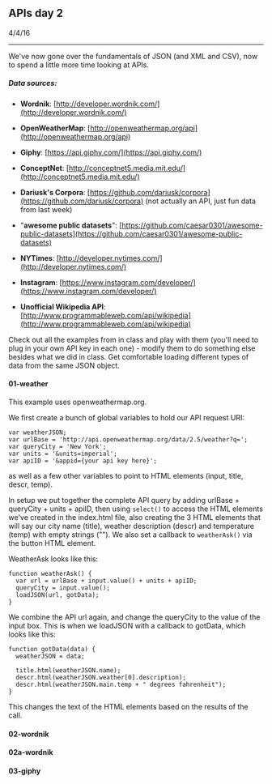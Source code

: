 ## APIs day 2

4/4/16

---

We've now gone over the fundamentals of JSON (and XML and CSV), now to spend a little more time looking at APIs.

##### Data sources:

* **Wordnik**: [http://developer.wordnik.com/](http://developer.wordnik.com/)

* **OpenWeatherMap**: [http://openweathermap.org/api](http://openweathermap.org/api)

* **Giphy**: [https://api.giphy.com/](https://api.giphy.com/)

* **ConceptNet**: [http://conceptnet5.media.mit.edu/](http://conceptnet5.media.mit.edu/)

* **Dariusk's Corpora**: [https://github.com/dariusk/corpora](https://github.com/dariusk/corpora) (not actually an API, just fun data from last week)

* "**awesome public datasets**": [https://github.com/caesar0301/awesome-public-datasets](https://github.com/caesar0301/awesome-public-datasets)

* **NYTimes**: [http://developer.nytimes.com/](http://developer.nytimes.com/)

* **Instagram**: [https://www.instagram.com/developer/](https://www.instagram.com/developer/)

* **Unofficial Wikipedia API**: [http://www.programmableweb.com/api/wikipedia](http://www.programmableweb.com/api/wikipedia)

Check out all the examples from in class and play with them (you'll need to plug in your own API key in each one) - modify them to do something else besides what we did in class. Get comfortable loading different types of data from the same JSON object. 

#### 01-weather

This example uses openweathermap.org.

We first create a bunch of global variables to hold our API request URI:

```
var weatherJSON;
var urlBase = 'http://api.openweathermap.org/data/2.5/weather?q=';
var queryCity = 'New York';
var units = '&units=imperial';
var apiID = '&appid={your api key here}';
```

as well as a few other variables to point to HTML elements (input, title, descr, temp).

In setup we put together the complete API query by adding urlBase + queryCity + units + apiID, then using ```select()``` to access the HTML elements we've created in the index.html file, also creating the 3 HTML elements that will say our city name (title), weather description (descr) and temperature (temp) with empty strings (""). We also set a callback to ```weatherAsk()``` via the button HTML element.

WeatherAsk looks like this: 

```
function weatherAsk() {
  var url = urlBase + input.value() + units + apiID;
  queryCity = input.value();
  loadJSON(url, gotData);
}
```
We combine the API url again, and change the queryCity to the value of the input box. This is when we loadJSON with a callback to gotData, which looks like this:

```
function gotData(data) {
  weatherJSON = data;
  
  title.html(weatherJSON.name);
  descr.html(weatherJSON.weather[0].description);
  descr.html(weatherJSON.main.temp + " degrees fahrenheit");
}
```

This changes the text of the HTML elements based on the results of the call.


#### 02-wordnik

#### 02a-wordnik

#### 03-giphy